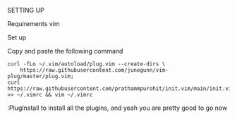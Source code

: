 SETTING UP

Requirements
vim

Set up

Copy and paste the following command 

```
curl -fLo ~/.vim/autoload/plug.vim --create-dirs \
    https://raw.githubusercontent.com/junegunn/vim-plug/master/plug.vim;
curl https://raw.githubusercontent.com/prathammpurohit/init.vim/main/init.vim >> ~/.vimrc && vim ~/.vimrc
```

:PlugInstall
to install all the plugins, and yeah you are pretty good to go now
